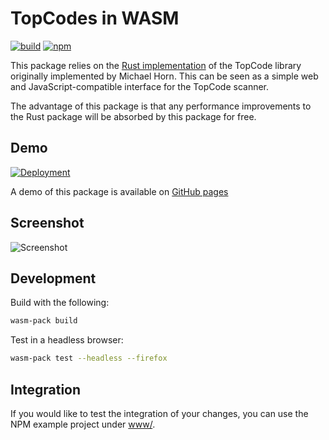 # TopCodes in WASM

[![build](https://github.com/tangibl/topcodes-wasm-rs/actions/workflows/build.yml/badge.svg?branch=main)](https://github.com/tangibl/topcodes-wasm-rs/actions/workflows/build.yml)
[![npm](https://img.shields.io/npm/v/@tangibl/topcodes-wasm)](https://www.npmjs.com/package/@tangibl/topcodes-wasm)

This package relies on the [Rust
implementation](https://github.com/tangibl/topcodes-rs) of the TopCode library
originally implemented by Michael Horn. This can be seen as a simple web and
JavaScript-compatible interface for the TopCode scanner.

The advantage of this package is that any performance improvements to the Rust
package will be absorbed by this package for free.

## Demo

[![Deployment](https://github.com/tangibl/topcodes-wasm-rs/actions/workflows/deploy.yml/badge.svg?branch=main)](https://github.com/tangibl/topcodes-wasm-rs/actions/workflows/deploy.yml)

A demo of this package is available on [GitHub pages](https://tangibl.github.io/topcodes-wasm-rs/)

## Screenshot

![Screenshot](docs/screenshot.png)

## Development

Build with the following:

```sh
wasm-pack build
```

Test in a headless browser:

```sh
wasm-pack test --headless --firefox
```

## Integration

If you would like to test the integration of your changes, you can use the NPM
example project under [www/](www/).
